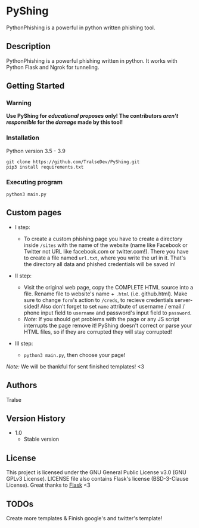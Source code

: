 # PyShing

PythonPhishing is a powerful in python written phishing tool.

## Description

PythonPhishing is a powerful phishing written in python. It works with Python Flask and Ngrok for tunneling.

## Getting Started

### __Warning__
**Use PyShing for *educational proposes* only! The contributors *aren't responsible* for the *damage* made by this tool!**

### Installation
Python version 3.5 - 3.9
```
git clone https://github.com/TralseDev/PyShing.git
pip3 install requirements.txt
```

### Executing program
```
python3 main.py
```


## Custom pages
* I step:
    * To create a custom phishing page you have to create a directory inside `/sites` with the name of the website (name like Facebook or Twitter not URL like facebook.com or twitter.com!). There you have to create a file named `url.txt`, where you write the url in it. That's the directory all data and phished credentials will be saved in!

* II step:
    * Visit the original web page, copy the COMPLETE HTML source into a file. Rename file to website's name + `.html` (i.e. github.html). Make sure to change `form`'s action to `/creds`, to recieve credentials server-sided! Also don't forget to set `name` attribute of username / email / phone input field to `username` and password's input field to `password`.
    * *Note:* If you should get problems with the page or any JS script interrupts the page remove it! PyShing doesn't correct or parse your HTML files, so if they are corrupted they will stay corrupted!

* III step:
    * `python3 main.py`, then choose your page!

*Note:* We will be thankful for sent finished templates! <3


## Authors

Tralse


## Version History

* 1.0
    * Stable version

## License

This project is licensed under the GNU General Public License v3.0 (GNU GPLv3 License). LICENSE file also contains Flask's license (BSD-3-Clause License). Great thanks to [Flask](https://github.com/pallets/flask) <3

## TODOs
Create more templates & Finish google's and twitter's template!